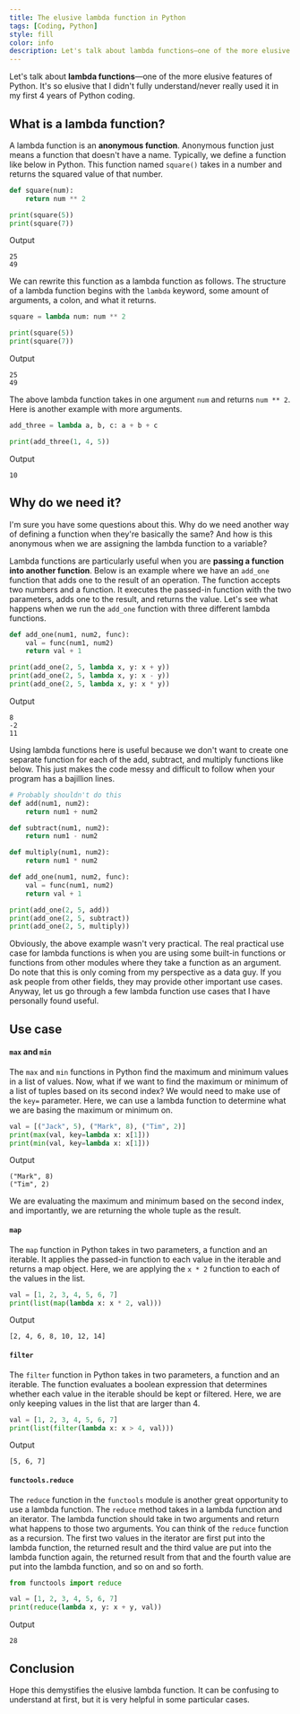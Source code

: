 ```yaml
---
title: The elusive lambda function in Python
tags: [Coding, Python]
style: fill
color: info
description: Let's talk about lambda functions—one of the more elusive features of Python.
---
```


Let's talk about **lambda functions**—one of the more elusive features of Python. It's so elusive that I didn't fully understand/never really used it in my first 4 years of Python coding.

## What is a lambda function?
A lambda function is an **anonymous function**. Anonymous function just means a function that doesn't have a name. Typically, we define a function like below in Python. This function named `square()` takes in a number and returns the squared value of that number.

```python
def square(num):
    return num ** 2

print(square(5))
print(square(7))
```
Output
```
25
49
```

We can rewrite this function as a lambda function as follows. The structure of a lambda function begins with the `lambda` keyword, some amount of arguments, a colon, and what it returns.

```python
square = lambda num: num ** 2

print(square(5))
print(square(7))
```
Output
```
25
49
```
The above lambda function takes in one argument `num` and returns `num ** 2`. Here is another example with more arguments.

```python
add_three = lambda a, b, c: a + b + c

print(add_three(1, 4, 5))
```
Output
```
10
```

## Why do we need it?
I'm sure you have some questions about this. Why do we need another way of defining a function when they're basically the same? And how is this anonymous when we are assigning the lambda function to a variable?

Lambda functions are particularly useful when you are **passing a function into another function**. Below is an example where we have an `add_one` function that adds one to the result of an operation. The function accepts two numbers and a function. It executes the passed-in function with the two parameters, adds one to the result, and returns the value. Let's see what happens when we run the `add_one` function with three different lambda functions.

```python
def add_one(num1, num2, func):
    val = func(num1, num2)
    return val + 1

print(add_one(2, 5, lambda x, y: x + y))
print(add_one(2, 5, lambda x, y: x - y))
print(add_one(2, 5, lambda x, y: x * y))
```
Output
```
8
-2
11
```

Using lambda functions here is useful because we don't want to create one separate function for each of the add, subtract, and multiply functions like below. This just makes the code messy and difficult to follow when your program has a bajillion lines.

```python
# Probably shouldn't do this
def add(num1, num2):
    return num1 + num2

def subtract(num1, num2):
    return num1 - num2

def multiply(num1, num2):
    return num1 * num2

def add_one(num1, num2, func):
    val = func(num1, num2)
    return val + 1

print(add_one(2, 5, add))
print(add_one(2, 5, subtract))
print(add_one(2, 5, multiply))
```

Obviously, the above example wasn't very practical. The real practical use case for lambda functions is when you are using some built-in functions or functions from other modules where they take a function as an argument. Do note that this is only coming from my perspective as a data guy. If you ask people from other fields, they may provide other important use cases. Anyway, let us go through a few lambda function use cases that I have personally found useful.

## Use case
#### `max` and `min`
The `max` and `min` functions in Python find the maximum and minimum values in a list of values. Now, what if we want to find the maximum or minimum of a list of tuples based on its second index? We would need to make use of the `key=` parameter. Here, we can use a lambda function to determine what we are basing the maximum or minimum on.

```python
val = [("Jack", 5), ("Mark", 8), ("Tim", 2)]
print(max(val, key=lambda x: x[1]))
print(min(val, key=lambda x: x[1]))
```
Output
```
("Mark", 8)
("Tim", 2)
```

We are evaluating the maximum and minimum based on the second index, and importantly, we are returning the whole tuple as the result.

#### `map`
The `map` function in Python takes in two parameters, a function and an iterable. It applies the passed-in function to each value in the iterable and returns a map object. Here, we are applying the `x * 2` function to each of the values in the list.

```python
val = [1, 2, 3, 4, 5, 6, 7]
print(list(map(lambda x: x * 2, val)))
```
Output
```
[2, 4, 6, 8, 10, 12, 14]
```

#### `filter`
The `filter` function in Python takes in two parameters, a function and an iterable. The function evaluates a boolean expression that determines whether each value in the iterable should be kept or filtered. Here, we are only keeping values in the list that are larger than 4.

```python
val = [1, 2, 3, 4, 5, 6, 7]
print(list(filter(lambda x: x > 4, val)))
```
Output
```
[5, 6, 7]
```

#### `functools.reduce`
The `reduce` function in the `functools` module is another great opportunity to use a lambda function. The `reduce` method takes in a lambda function and an iterator. The lambda function should take in two arguments and return what happens to those two arguments. You can think of the `reduce` function as a recursion. The first two values in the iterator are first put into the lambda function, the returned result and the third value are put into the lambda function again, the returned result from that and the fourth value are put into the lambda function, and so on and so forth.

```python
from functools import reduce

val = [1, 2, 3, 4, 5, 6, 7]
print(reduce(lambda x, y: x + y, val))
```
Output
```
28
```

## Conclusion
Hope this demystifies the elusive lambda function. It can be confusing to understand at first, but it is very helpful in some particular cases.
